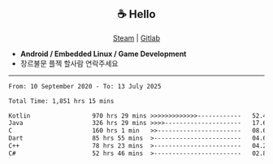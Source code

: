 <h2 align="center"> ☕ Hello </h2>

<p align="center">
  <a href="https://steamcommunity.com/id/Niforances/">Steam</a> |
  <a href="https://gitlab.com/niforances">Gitlab</a>
</p>

 - **Android / Embedded Linux / Game Development**
 - 장르불문 플젝 할사람 연락주세요

------

<!--START_SECTION:waka-->

```txt
From: 10 September 2020 - To: 13 July 2025

Total Time: 1,851 hrs 15 mins

Kotlin                 970 hrs 29 mins >>>>>>>>>>>>>------------   52.42 %
Java                   326 hrs 29 mins >>>>---------------------   17.64 %
C                      160 hrs 1 min   >>-----------------------   08.64 %
Dart                   85 hrs 55 mins  >------------------------   04.64 %
C++                    78 hrs 23 mins  >------------------------   04.23 %
C#                     52 hrs 46 mins  >------------------------   02.85 %
```

<!--END_SECTION:waka-->
